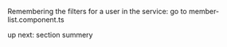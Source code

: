 Remembering the filters for a user in the service:
go to member-list.component.ts

up next: section summery
